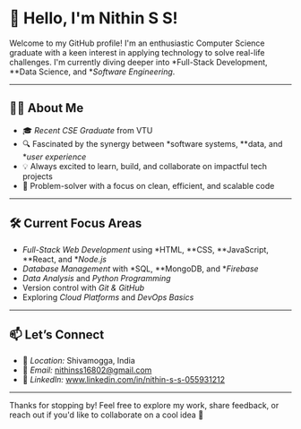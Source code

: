 # 👋 Hello, I'm Nithin S S!

Welcome to my GitHub profile! I'm an enthusiastic Computer Science graduate with a keen interest in applying technology to solve real-life challenges. I'm currently diving deeper into *Full-Stack Development, **Data Science, and **Software Engineering*.

---

## 👨‍💻 About Me

- 🎓 *Recent CSE Graduate* from VTU  
- 🔍 Fascinated by the synergy between *software systems, **data, and **user experience*  
- 💡 Always excited to learn, build, and collaborate on impactful tech projects  
- 🧩 Problem-solver with a focus on clean, efficient, and scalable code  

---

## 🛠 Current Focus Areas

- *Full-Stack Web Development* using *HTML, **CSS, **JavaScript, **React, and **Node.js*
- *Database Management* with *SQL, **MongoDB, and **Firebase*
- *Data Analysis* and *Python Programming*
- Version control with *Git & GitHub*
- Exploring *Cloud Platforms* and *DevOps Basics*

---

## 📫 Let’s Connect

- 📍 *Location:* Shivamogga, India  
- 📧 *Email:* nithinss16802@gmail.com  
- 💼 *LinkedIn:* www.linkedin.com/in/nithin-s-s-055931212  

---

Thanks for stopping by! Feel free to explore my work, share feedback, or reach out if you'd like to collaborate on a cool idea 🤝
